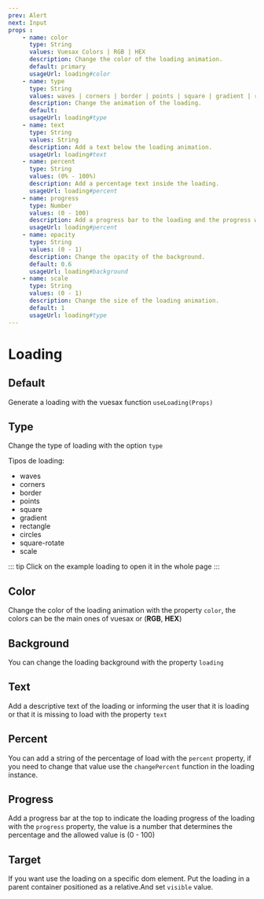 ```yaml
---
prev: Alert
next: Input
props : 
    - name: color
      type: String
      values: Vuesax Colors | RGB | HEX
      description: Change the color of the loading animation.
      default: primary
      usageUrl: loading#color
    - name: type
      type: String
      values: waves | corners | border | points | square | gradient | rectangle | circles | square-rotate | scale
      description: Change the animation of the loading.
      default:
      usageUrl: loading#type
    - name: text
      type: String
      values: String
      description: Add a text below the loading animation.
      usageUrl: loading#text
    - name: percent
      type: String
      values: (0% - 100%)
      description: Add a percentage text inside the loading.
      usageUrl: loading#percent
    - name: progress
      type: Number
      values: (0 - 100)
      description: Add a progress bar to the loading and the progress would be the value.
      usageUrl: loading#percent
    - name: opacity
      type: String
      values: (0 - 1)
      description: Change the opacity of the background.
      default: 0.6
      usageUrl: loading#background
    - name: scale
      type: String
      values: (0 - 1)
      description: Change the size of the loading animation.
      default: 1
      usageUrl: loading#type
---
```

# Loading

<card>

## Default

Generate a loading with the vuesax function `useLoading(Props)`

</card>

<card subtitle="Type">

## Type

Change the type of loading with the option `type`

Tipos de loading:

- waves
- corners
- border
- points
- square
- gradient
- rectangle
- circles
- square-rotate
- scale

::: tip
  Click on the example loading to open it in the whole page
:::

</card>

<card subtitle="Color">

## Color

Change the color of the loading animation with the property `color`, the colors can be the main ones of vuesax or (**RGB**, **HEX**)

</card>

<card subtitle="Background">

## Background

You can change the loading background with the property `loading`

</card>

<card subtitle="Text">

## Text

Add a descriptive text of the loading or informing the user that it is loading or that it is missing to load with the property `text`

</card>

<card subtitle="Percent">

## Percent

You can add a string of the percentage of load with the `percent` property, if you need to change that value use the `changePercent` function in the loading instance.

</card>

<card subtitle="Progress">

## Progress

Add a progress bar at the top to indicate the loading progress of the loading with the `progress` property, the value is a number that determines the percentage and the allowed value is (0 - 100)

</card>

<card subtitle="Target">

## Target

If you want use the loading on a specific dom element. Put the loading in a parent container positioned as a relative.And set `visible` value.
</card>

<script setup>
import Api from "../../../theme/global-components/template/API.tsx"
</script>

<Api/>

